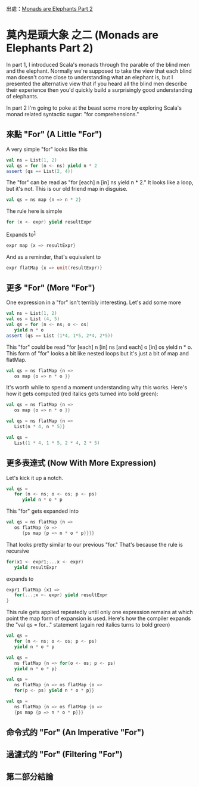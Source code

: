出處：[Monads are Elephants Part 2](http://james-iry.blogspot.tw/2007/10/monads-are-elephants-part-2.html)

# 莫內是頭大象 之二 (Monads are Elephants Part 2)

In part 1, I introduced Scala's monads through the parable of the blind men and the elephant. Normally we're supposed to take the view that each blind man doesn't come close to understanding what an elephant is, but I presented the alternative view that if you heard all the blind men describe their experience then you'd quickly build a surprisingly good understanding of elephants.

In part 2 I'm going to poke at the beast some more by exploring Scala's monad related syntactic sugar: "for comprehensions."

## 來點 "For" (A Little "For")

A very simple "for" looks like this

```scala
val ns = List(1, 2)
val qs = for (n <- ns) yield n * 2
assert (qs == List(2, 4))
```

The "for" can be read as "for [each] n [in] ns yield n * 2." It looks like a loop, but it's not. This is our old friend map in disguise.

```scala
val qs = ns map {n => n * 2}
```

The rule here is simple

```scala
for (x <- expr) yield resultExpr
```

Expands to<sup>[1](#footnote1)</sup>

```scala
expr map {x => resultExpr}
```

And as a reminder, that's equivalent to

```scala
expr flatMap {x => unit(resultExpr)}
```

## 更多 "For" (More "For")

One expression in a "for" isn't terribly interesting. Let's add some more

```scala
val ns = List(1, 2)
val os = List (4, 5)
val qs = for (n <- ns; o <- os)
   yield n * o
assert (qs == List (1*4, 1*5, 2*4, 2*5))
```

This "for" could be read "for [each] n [in] ns [and each] o [in] os yield n * o. This form of "for" looks a bit like nested loops but it's just a bit of map and flatMap.

```scala
val qs = ns flatMap {n =>
   os map {o => n * o }}
```

It's worth while to spend a moment understanding why this works. Here's how it gets computed (red italics gets turned into bold green):

```scala
val qs = ns flatMap {n => 
   os map {o => n * o }}

val qs = ns flatMap {n => 
   List(n * 4, n * 5)}

val qs = 
   List(1 * 4, 1 * 5, 2 * 4, 2 * 5)
```

## 更多表達式 (Now With More Expression)
Let's kick it up a notch.

```scala
val qs =
   for (n <- ns; o <- os; p <- ps)
      yield n * o * p
```

This "for" gets expanded into

```scala
val qs = ns flatMap {n =>
   os flatMap {o =>
      {ps map {p => n * o * p}}}}
```
That looks pretty similar to our previous "for." That's because the rule is recursive

```scala
for(x1 <- expr1;...x <- expr)
   yield resultExpr
```

expands to

```scala
expr1 flatMap {x1 =>
   for(...;x <- expr) yield resultExpr
}
```
This rule gets applied repeatedly until only one expression remains at which point the map form of expansion is used. Here's how the compiler expands the "val qs = for..." statement (again red italics turns to bold green)

```scala
val qs = 
   for (n <- ns; o <- os; p <- ps)
   yield n * o * p

val qs = 
   ns flatMap {n => for(o <- os; p <- ps)
   yield n * o * p}

val qs = 
   ns flatMap {n => os flatMap {o => 
   for(p <- ps) yield n * o * p}}

val qs = 
   ns flatMap {n => os flatMap {o => 
   {ps map {p => n * o * p}}}
```

## 命令式的 "For" (An Imperative "For")

## 過濾式的 "For" (Filtering "For")

## 第二部分結論
